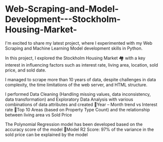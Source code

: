 # Web-Scraping-and-Model-Development---Stockholm-Housing-Market-
I'm excited to share my latest project, where I experimented with my Web Scraping and Machine Learning Model development skills in Python. 

In this project, I explored the Stockholm Housing Market 🏘️ with a key interest in influencing factors such as interest rate, living area, location, sold price, and sold date.

I managed to scrape more than 10 years of data, despite challenges in data complexity, the time limitations of the web server, and HTML structure. 

I performed Data Cleaning (Handling missing values, data inconsistency, data transformation) and Exploratory Data Analysis with various combinations of data attributes and created 
 🎯Year – Month trend vs Interest rate 
 🎯Top 10 Areas (based on Property Type Count) and the relationship between living area vs Sold Price 

The Polynomial Regression model has been developed based on the accuracy score of the model 
 🎯Model R2 Score: 97% of the variance in the sold price can be explained by the model 

